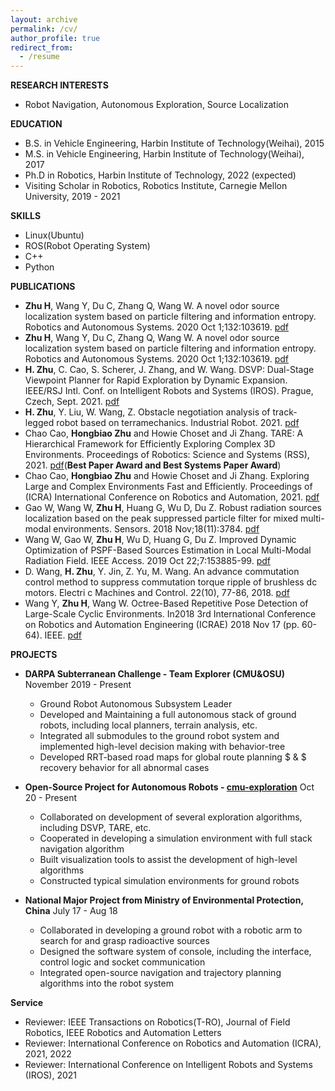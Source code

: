 ```yaml
---
layout: archive
permalink: /cv/
author_profile: true
redirect_from:
  - /resume
---
```


__RESEARCH INTERESTS__
* Robot Navigation, Autonomous Exploration, Source Localization

__EDUCATION__
* B.S. in Vehicle Engineering, Harbin Institute of Technology(Weihai), 2015
* M.S. in Vehicle Engineering, Harbin Institute of Technology(Weihai), 2017
* Ph.D in Robotics, Harbin Institute of Technology, 2022 (expected)
* Visiting Scholar in Robotics, Robotics Institute, Carnegie Mellon University, 2019 - 2021
  
__SKILLS__
* Linux(Ubuntu)
* ROS(Robot Operating System)
* C++
* Python

__PUBLICATIONS__
* **Zhu H**, Wang Y, Du C, Zhang Q, Wang W. A novel odor source localization system based on particle filtering and information entropy. Robotics and Autonomous Systems. 2020 Oct 1;132:103619. [pdf](http://hongbiaoz.github.io/files/paper1.pdf)
* **Zhu H**, Wang Y, Du C, Zhang Q, Wang W. A novel odor source localization system based on particle filtering and information entropy. Robotics and Autonomous Systems. 2020 Oct 1;132:103619. [pdf](http://hongbiaoz.github.io/files/paper1.pdf)
* **H. Zhu**, C. Cao, S. Scherer, J. Zhang, and W. Wang. DSVP: Dual-Stage Viewpoint Planner for Rapid Exploration by Dynamic Expansion. IEEE/RSJ Intl. Conf. on Intelligent Robots and Systems (IROS). Prague, Czech, Sept. 2021. [pdf](http://hongbiaoz.github.io/files/paper7.pdf)
* **H. Zhu**, Y. Liu, W. Wang, Z. Obstacle negotiation analysis of track-legged robot based on terramechanics. Industrial Robot. 2021. [pdf](http://hongbiaoz.github.io/files/paper9.pdf)
* Chao Cao, **Hongbiao Zhu** and Howie Choset and Ji Zhang. TARE: A Hierarchical Framework for Efficiently Exploring Complex 3D Environments. Proceedings of Robotics: Science and Systems (RSS), 2021. [pdf](http://hongbiaoz.github.io/files/paper5.pdf)(**Best Paper Award and Best Systems Paper Award**)
* Chao Cao, **Hongbiao Zhu** and Howie Choset and Ji Zhang. Exploring Large and Complex Environments Fast and Efficiently. Proceedings of (ICRA) International Conference on Robotics and Automation, 2021. [pdf](http://hongbiaoz.github.io/files/paper6.pdf)
* Gao W, Wang W, **Zhu H**, Huang G, Wu D, Du Z. Robust radiation sources localization based on the peak suppressed particle filter for mixed multi-modal environments. Sensors. 2018 Nov;18(11):3784. [pdf](http://hongbiaoz.github.io/files/paper2.pdf)
* Wang W, Gao W, **Zhu H**, Wu D, Huang G, Du Z. Improved Dynamic Optimization of PSPF-Based Sources Estimation in Local Multi-Modal Radiation Field. IEEE Access. 2019 Oct 22;7:153885-99. [pdf](http://hongbiaoz.github.io/files/paper3.pdf)
* D. Wang, **H. Zhu**, Y. Jin, Z. Yu, M. Wang. An advance commutation control method to suppress commutation torque ripple of brushless dc motors. Electri c Machines and Control. 22(10), 77-86, 2018. [pdf](http://hongbiaoz.github.io/files/paper10.pdf)
* Wang Y, **Zhu H**, Wang W. Octree-Based Repetitive Pose Detection of Large-Scale Cyclic Environments. In2018 3rd International Conference on Robotics and Automation Engineering (ICRAE) 2018 Nov 17 (pp. 60-64). IEEE. [pdf](http://hongbiaoz.github.io/files/paper4.pdf)

__PROJECTS__
* __DARPA Subterranean Challenge -  Team Explorer (CMU&OSU)__  November 2019 - Present
  * Ground Robot Autonomous Subsystem Leader
  * Developed and Maintaining a full autonomous stack of ground robots, including local planners, terrain analysis, etc.
  * Integrated all submodules to the ground robot system and implemented high-level decision making with behavior-tree
  * Developed RRT-based road maps for global route planning $ \& $ recovery behavior for all abnormal cases

* __Open-Source Project for Autonomous Robots -  [cmu-exploration](http://www.cmu-exploration.com)__  Oct 20 - Present
  * Collaborated on development of several exploration algorithms, including DSVP, TARE, etc.
  * Cooperated in developing a simulation environment with full stack navigation algorithm
  * Built visualization tools to assist the development of high-level algorithms
  * Constructed typical simulation environments for ground robots

* __National Major Project from Ministry of Environmental Protection, China__  July 17 - Aug 18
  * Collaborated in developing a ground robot with a robotic arm to search for and grasp radioactive sources
  * Designed the software system of console, including the interface, control logic and socket communication
  * Integrated open-source navigation and trajectory planning algorithms into the robot system

__Service__
* Reviewer: IEEE Transactions on Robotics(T-RO), Journal of Field Robotics, IEEE Robotics and Automation Letters
* Reviewer: International Conference on Robotics and Automation (ICRA), 2021, 2022
* Reviewer: International Conference on Intelligent Robots and Systems (IROS), 2021
